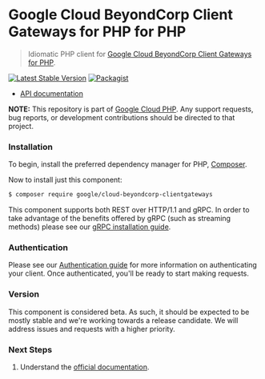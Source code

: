 # Google Cloud BeyondCorp Client Gateways for PHP for PHP

> Idiomatic PHP client for [Google Cloud BeyondCorp Client Gateways for PHP](https://cloud.google.com/beyondcorp-enterprise).

[![Latest Stable Version](https://poser.pugx.org/google/cloud-beyondcorp-clientgateways/v/stable)](https://packagist.org/packages/google/cloud-beyondcorp-clientgateways) [![Packagist](https://img.shields.io/packagist/dm/google/cloud-beyondcorp-clientgateways.svg)](https://packagist.org/packages/google/cloud-beyondcorp-clientgateways)

* [API documentation](http://googleapis.github.io/google-cloud-php/#/docs/cloud-beyondcorp-clientgateways/latest/beyondcorpclientgateways/readme)

**NOTE:** This repository is part of [Google Cloud PHP](https://github.com/googleapis/google-cloud-php). Any
support requests, bug reports, or development contributions should be directed to
that project.

### Installation

To begin, install the preferred dependency manager for PHP, [Composer](https://getcomposer.org/).

Now to install just this component:

```sh
$ composer require google/cloud-beyondcorp-clientgateways
```

This component supports both REST over HTTP/1.1 and gRPC. In order to take advantage of the benefits offered by gRPC (such as streaming methods)
please see our [gRPC installation guide](https://cloud.google.com/php/grpc).

### Authentication

Please see our [Authentication guide](https://github.com/googleapis/google-cloud-php/blob/main/AUTHENTICATION.md) for more information
on authenticating your client. Once authenticated, you'll be ready to start making requests.

### Version

This component is considered beta. As such, it should be expected to be mostly stable and we're working towards a release candidate. We will address issues and requests with a higher priority.

### Next Steps

1. Understand the [official documentation](https://cloud.google.com/beyondcorp-enterprise/docs).
